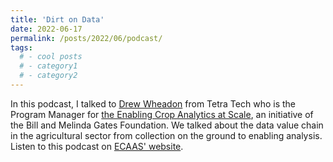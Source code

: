 ```yaml
---
title: 'Dirt on Data'
date: 2022-06-17
permalink: /posts/2022/06/podcast/
tags:
  # - cool posts
  # - category1
  # - category2
---
```


In this podcast, I talked to [Drew Wheadon](https://www.linkedin.com/in/andrewwheadon/) from Tetra Tech who is the Program Manager for [the Enabling Crop Analytics at Scale](https://cropanalytics.net/), an initiative of the Bill and Melinda Gates Foundation. We talked about the data value chain in the agricultural sector from collection on the ground to enabling analysis. Listen to this podcast on [ECAAS' website](https://cropanalytics.net/podcast/episode-3-radiant-earth/).